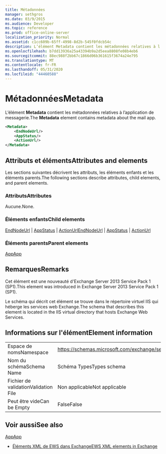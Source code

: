 ```yaml
---
title: Métadonnées
manager: sethgros
ms.date: 03/9/2015
ms.audience: Developer
ms.topic: reference
ms.prod: office-online-server
localization_priority: Normal
ms.assetid: c1cc609b-65ff-4998-8d2b-545f0fdcb54c
description: L’élément Metadata contient les métadonnées relatives à l’application de messagerie.
ms.openlocfilehash: b7dd13936a25a43394b9a2d5eea8808fe08b4eb6
ms.sourcegitcommit: 88ec988f2bb67c1866d06b361615f3674a24e795
ms.translationtype: MT
ms.contentlocale: fr-FR
ms.lasthandoff: 05/31/2020
ms.locfileid: "44460588"
---
```

# <a name="metadata"></a><span data-ttu-id="45b18-103">Métadonnées</span><span class="sxs-lookup"><span data-stu-id="45b18-103">Metadata</span></span>

<span data-ttu-id="45b18-104">L’élément **Metadata** contient les métadonnées relatives à l’application de messagerie.</span><span class="sxs-lookup"><span data-stu-id="45b18-104">The **Metadata** element contains metadata about the mail app.</span></span> 
  
```XML
<Metadata>
    <EndNodeUrl/>
    <AppStatus/>
    <ActionUrl/>
</Metadata>
```

## <a name="attributes-and-elements"></a><span data-ttu-id="45b18-105">Attributs et éléments</span><span class="sxs-lookup"><span data-stu-id="45b18-105">Attributes and elements</span></span>

<span data-ttu-id="45b18-106">Les sections suivantes décrivent les attributs, les éléments enfants et les éléments parents.</span><span class="sxs-lookup"><span data-stu-id="45b18-106">The following sections describe attributes, child elements, and parent elements.</span></span>
  
### <a name="attributes"></a><span data-ttu-id="45b18-107">Attributs</span><span class="sxs-lookup"><span data-stu-id="45b18-107">Attributes</span></span>

<span data-ttu-id="45b18-108">Aucune.</span><span class="sxs-lookup"><span data-stu-id="45b18-108">None.</span></span>
  
### <a name="child-elements"></a><span data-ttu-id="45b18-109">Éléments enfants</span><span class="sxs-lookup"><span data-stu-id="45b18-109">Child elements</span></span>

<span data-ttu-id="45b18-110">[EndNodeUrl](endnodeurl.md)  |  [AppStatus](appstatus-ex15websvcsotherref.md)  |  [ActionUrl](actionurl.md)</span><span class="sxs-lookup"><span data-stu-id="45b18-110">[EndNodeUrl](endnodeurl.md) | [AppStatus](appstatus-ex15websvcsotherref.md) | [ActionUrl](actionurl.md)</span></span>
  
### <a name="parent-elements"></a><span data-ttu-id="45b18-111">Éléments parents</span><span class="sxs-lookup"><span data-stu-id="45b18-111">Parent elements</span></span>

[<span data-ttu-id="45b18-112">App</span><span class="sxs-lookup"><span data-stu-id="45b18-112">App</span></span>](app.md)
  
## <a name="remarks"></a><span data-ttu-id="45b18-113">Remarques</span><span class="sxs-lookup"><span data-stu-id="45b18-113">Remarks</span></span>

<span data-ttu-id="45b18-114">Cet élément est une nouveauté d'Exchange Server 2013 Service Pack 1 (SP1).</span><span class="sxs-lookup"><span data-stu-id="45b18-114">This element was introduced in Exchange Server 2013 Service Pack 1 (SP1).</span></span>
  
<span data-ttu-id="45b18-115">Le schéma qui décrit cet élément se trouve dans le répertoire virtuel IIS qui héberge les services web Exchange.</span><span class="sxs-lookup"><span data-stu-id="45b18-115">The schema that describes this element is located in the IIS virtual directory that hosts Exchange Web Services.</span></span>
  
## <a name="element-information"></a><span data-ttu-id="45b18-116">Informations sur l'élément</span><span class="sxs-lookup"><span data-stu-id="45b18-116">Element information</span></span>

|||
|:-----|:-----|
|<span data-ttu-id="45b18-117">Espace de noms</span><span class="sxs-lookup"><span data-stu-id="45b18-117">Namespace</span></span>  <br/> | https://schemas.microsoft.com/exchange/services/2006/types  <br/> |
|<span data-ttu-id="45b18-118">Nom du schéma</span><span class="sxs-lookup"><span data-stu-id="45b18-118">Schema Name</span></span>  <br/> |<span data-ttu-id="45b18-119">Schéma Types</span><span class="sxs-lookup"><span data-stu-id="45b18-119">Types schema</span></span>  <br/> |
|<span data-ttu-id="45b18-120">Fichier de validation</span><span class="sxs-lookup"><span data-stu-id="45b18-120">Validation File</span></span>  <br/> |<span data-ttu-id="45b18-121">Non applicable</span><span class="sxs-lookup"><span data-stu-id="45b18-121">Not applicable</span></span>  <br/> |
|<span data-ttu-id="45b18-122">Peut être vide</span><span class="sxs-lookup"><span data-stu-id="45b18-122">Can be Empty</span></span>  <br/> |<span data-ttu-id="45b18-123">False</span><span class="sxs-lookup"><span data-stu-id="45b18-123">False</span></span>  <br/> |
   
## <a name="see-also"></a><span data-ttu-id="45b18-124">Voir aussi</span><span class="sxs-lookup"><span data-stu-id="45b18-124">See also</span></span>



[<span data-ttu-id="45b18-125">App</span><span class="sxs-lookup"><span data-stu-id="45b18-125">App</span></span>](app.md)


- [<span data-ttu-id="45b18-126">Éléments XML de EWS dans Exchange</span><span class="sxs-lookup"><span data-stu-id="45b18-126">EWS XML elements in Exchange</span></span>](ews-xml-elements-in-exchange.md)

